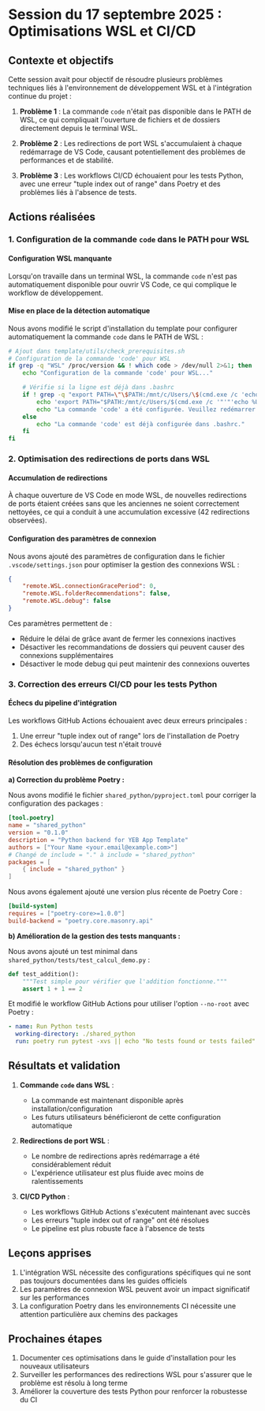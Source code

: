 <!--
RÉFÉRENCES CROISÉES:
- Ce fichier est référencé dans: [/.copilot/chat_resume.md:240]
-->

# Session du 17 septembre 2025 : Optimisations WSL et CI/CD

## Contexte et objectifs

Cette session avait pour objectif de résoudre plusieurs problèmes techniques liés à l'environnement de développement WSL et à l'intégration continue du projet :

1. **Problème 1** : La commande `code` n'était pas disponible dans le PATH de WSL, ce qui compliquait l'ouverture de fichiers et de dossiers directement depuis le terminal WSL.

2. **Problème 2** : Les redirections de port WSL s'accumulaient à chaque redémarrage de VS Code, causant potentiellement des problèmes de performances et de stabilité.

3. **Problème 3** : Les workflows CI/CD échouaient pour les tests Python, avec une erreur "tuple index out of range" dans Poetry et des problèmes liés à l'absence de tests.

## Actions réalisées

### 1. Configuration de la commande `code` dans le PATH pour WSL

#### Configuration WSL manquante

Lorsqu'on travaille dans un terminal WSL, la commande `code` n'est pas automatiquement disponible pour ouvrir VS Code, ce qui complique le workflow de développement.

#### Mise en place de la détection automatique

Nous avons modifié le script d'installation du template pour configurer automatiquement la commande `code` dans le PATH de WSL :

```bash
# Ajout dans template/utils/check_prerequisites.sh
# Configuration de la commande 'code' pour WSL
if grep -q "WSL" /proc/version && ! which code > /dev/null 2>&1; then
    echo "Configuration de la commande 'code' pour WSL..."

    # Vérifie si la ligne est déjà dans .bashrc
    if ! grep -q "export PATH=\"\$PATH:/mnt/c/Users/\$(cmd.exe /c 'echo %USERNAME%' 2>/dev/null | tr -d '\\r')/AppData/Local/Programs/Microsoft VS Code/bin\"" ~/.bashrc; then
        echo 'export PATH="$PATH:/mnt/c/Users/$(cmd.exe /c '"'"'echo %USERNAME%'"'"' 2>/dev/null | tr -d '"'"'\\r'"'"')/AppData/Local/Programs/Microsoft VS Code/bin"' >> ~/.bashrc
        echo "La commande 'code' a été configurée. Veuillez redémarrer votre terminal ou exécuter 'source ~/.bashrc'."
    else
        echo "La commande 'code' est déjà configurée dans .bashrc."
    fi
fi
```

### 2. Optimisation des redirections de ports dans WSL

#### Accumulation de redirections

À chaque ouverture de VS Code en mode WSL, de nouvelles redirections de ports étaient créées sans que les anciennes ne soient correctement nettoyées, ce qui a conduit à une accumulation excessive (42 redirections observées).

#### Configuration des paramètres de connexion

Nous avons ajouté des paramètres de configuration dans le fichier `.vscode/settings.json` pour optimiser la gestion des connexions WSL :

```json
{
    "remote.WSL.connectionGracePeriod": 0,
    "remote.WSL.folderRecommendations": false,
    "remote.WSL.debug": false
}
```

Ces paramètres permettent de :

- Réduire le délai de grâce avant de fermer les connexions inactives
- Désactiver les recommandations de dossiers qui peuvent causer des connexions supplémentaires
- Désactiver le mode debug qui peut maintenir des connexions ouvertes

### 3. Correction des erreurs CI/CD pour les tests Python

#### Échecs du pipeline d'intégration

Les workflows GitHub Actions échouaient avec deux erreurs principales :

1. Une erreur "tuple index out of range" lors de l'installation de Poetry
2. Des échecs lorsqu'aucun test n'était trouvé

#### Résolution des problèmes de configuration

**a) Correction du problème Poetry :**

Nous avons modifié le fichier `shared_python/pyproject.toml` pour corriger la configuration des packages :

```toml
[tool.poetry]
name = "shared_python"
version = "0.1.0"
description = "Python backend for YEB App Template"
authors = ["Your Name <your.email@example.com>"]
# Changé de include = "." à include = "shared_python"
packages = [
    { include = "shared_python" }
]
```

Nous avons également ajouté une version plus récente de Poetry Core :

```toml
[build-system]
requires = ["poetry-core>=1.0.0"]
build-backend = "poetry.core.masonry.api"
```

**b) Amélioration de la gestion des tests manquants :**

Nous avons ajouté un test minimal dans `shared_python/tests/test_calcul_demo.py` :

```python
def test_addition():
    """Test simple pour vérifier que l'addition fonctionne."""
    assert 1 + 1 == 2
```

Et modifié le workflow GitHub Actions pour utiliser l'option `--no-root` avec Poetry :

```yaml
- name: Run Python tests
  working-directory: ./shared_python
  run: poetry run pytest -xvs || echo "No tests found or tests failed"
```

## Résultats et validation

1. **Commande `code` dans WSL** :
   - La commande est maintenant disponible après installation/configuration
   - Les futurs utilisateurs bénéficieront de cette configuration automatique

2. **Redirections de port WSL** :
   - Le nombre de redirections après redémarrage a été considérablement réduit
   - L'expérience utilisateur est plus fluide avec moins de ralentissements

3. **CI/CD Python** :
   - Les workflows GitHub Actions s'exécutent maintenant avec succès
   - Les erreurs "tuple index out of range" ont été résolues
   - Le pipeline est plus robuste face à l'absence de tests

## Leçons apprises

1. L'intégration WSL nécessite des configurations spécifiques qui ne sont pas toujours documentées dans les guides officiels
2. Les paramètres de connexion WSL peuvent avoir un impact significatif sur les performances
3. La configuration Poetry dans les environnements CI nécessite une attention particulière aux chemins des packages

## Prochaines étapes

1. Documenter ces optimisations dans le guide d'installation pour les nouveaux utilisateurs
2. Surveiller les performances des redirections WSL pour s'assurer que le problème est résolu à long terme
3. Améliorer la couverture des tests Python pour renforcer la robustesse du CI
